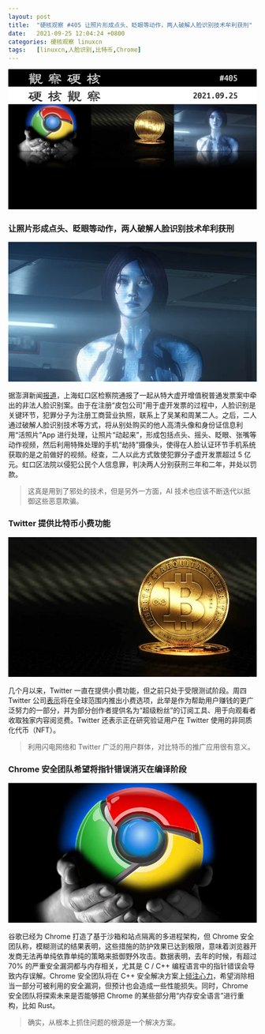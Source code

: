 ```yaml
---
layout: post
title:	"硬核观察 #405 让照片形成点头、眨眼等动作，两人破解人脸识别技术牟利获刑"
date:	2021-09-25 12:04:24 +0800 
categories:	硬核观察 linuxcn 
tags:	[linuxcn,人脸识别,比特币,Chrome]
---
```



![](/Asserts/Images/album/202109/25/120320tzr9n4y5eo05f72v.jpg)


### 让照片形成点头、眨眼等动作，两人破解人脸识别技术牟利获刑


![](/Asserts/Images/album/202109/25/120335j9asoz7kjsh3ofak.jpg)


据澎湃新闻[报道](https://tech.ifeng.com/c/89nJjZzIFTE)，上海虹口区检察院通报了一起从特大虚开增值税普通发票案中牵出的非法人脸识别案。由于在注册“皮包公司”用于虚开发票的过程中，人脸识别是关键环节，犯罪分子为注册工商营业执照，联系上了吴某和周某二人。之后，二人通过破解人脸识别技术等方式，将从别处购买的他人高清头像和身份证信息利用“活照片”App 进行处理，让照片“动起来”，形成包括点头、摇头、眨眼、张嘴等动作视频，然后利用特殊处理的手机“劫持”摄像头，使得在人脸认证环节手机系统获取的是之前做好的视频。经查，二人以此方式致使犯罪分子虚开发票超过 5 亿元。虹口区法院以侵犯公民个人信息罪，判决两人分别获刑三年和二年，并处以罚款。



> 
> 这真是用到了邪处的技术，但是另外一方面，AI 技术也应该不断迭代以抵御这些恶意欺骗。
> 
> 
> 


### Twitter 提供比特币小费功能


![](/Asserts/Images/album/202109/25/120352fpehwqy1h87xp7zn.jpg)


几个月以来，Twitter 一直在提供小费功能，但之前只处于受限测试阶段。周四 Twitter 公司[表示](https://www.bloomberg.com/news/articles/2021-09-23/twitter-adds-bitcoin-tipping-pushes-further-into-nfts)将在全球范围内推出小费选项，此举是作为帮助用户赚钱的更广泛努力的一部分，并为部分创作者提供名为“超级粉丝”的订阅工具、用于向观看者收取独家内容阅览费。Twitter 还表示正在研究验证用户在 Twitter 使用的非同质化代币（NFT）。



> 
> 利用闪电网络和 Twitter 广泛的用户群体，对比特币的推广应用很有意义。
> 
> 
> 


### Chrome 安全团队希望将指针错误消灭在编译阶段


![](/Asserts/Images/album/202109/25/120405doaujtafyfuq0fzq.jpg)


谷歌已经为 Chrome 打造了基于沙箱和站点隔离的多进程架构，但 Chrome 安全团队称，模糊测试的结果表明，这些措施的防护效果已达到极限，意味着浏览器开发商无法再单纯依靠单纯的策略来抵御野外攻击。数据表明，去年的时候，有超过 70% 的严重安全漏洞都与内存相关，尤其是 C / C++ 编程语言中的指针错误会导致内存误解。Chrome 安全团队将在 C++ 安全解决方案上[倾注心力](https://security.googleblog.com/2021/09/an-update-on-memory-safety-in-chrome.html)，希望消除相当一部分可被利用的安全漏洞，但预计也会造成一些性能损失。同时，Chrome 安全团队将探索未来是否能够把 Chrome 的某些部分用“内存安全语言”进行重构，比如 Rust。



> 
> 确实，从根本上抓住问题的根源是一个解决方案。
> 
> 
>
